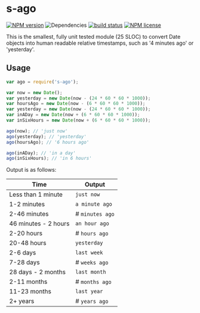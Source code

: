 # s-ago

[![NPM version](https://img.shields.io/npm/v/s-ago.svg)](https://www.npmjs.com/package/s-ago) ![Dependencies](https://img.shields.io/david/sebastiansandqvist/s-ago.svg) [![build status](http://img.shields.io/travis/sebastiansandqvist/s-ago.svg)](https://travis-ci.org/sebastiansandqvist/s-ago) [![NPM license](https://img.shields.io/npm/l/s-ago.svg)](https://www.npmjs.com/package/s-ago)

This is the smallest, fully unit tested module (25 SLOC) to convert Date objects into human readable relative timestamps, such as '4 minutes ago' or 'yesterday'.

## Usage
```javascript
var ago = require('s-ago');

var now = new Date();
var yesterday = new Date(now - (24 * 60 * 60 * 1000));
var hoursAgo = new Date(now - (6 * 60 * 60 * 1000));
var yesterday = new Date(now - (24 * 60 * 60 * 1000));
var inADay = new Date(now + (6 * 60 * 60 * 1000));
var inSixHours = new Date(now + (6 * 60 * 60 * 1000));

ago(now); // 'just now'
ago(yesterday); // 'yesterday'
ago(hoursAgo); // '6 hours ago'

ago(inADay); // 'in a day'
ago(inSixHours); // 'in 6 hours'
```

Output is as follows:

Time | Output
--- | ---
Less than 1 minute | `just now`
1-2 minutes | `a minute ago`
2-46 minutes | # `minutes ago`
46 minutes - 2 hours | `an hour ago`
2-20 hours | # `hours ago`
20-48 hours | `yesterday`
2-6 days | `last week`
7-28 days | # `weeks ago`
28 days - 2 months | `last month`
2-11 months | # `months ago`
11-23 months | `last year`
2+ years | # `years ago`
